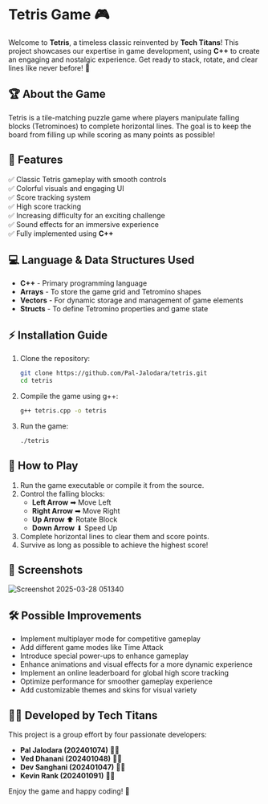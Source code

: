 # Tetris Game 🎮

Welcome to **Tetris**, a timeless classic reinvented by **Tech Titans**! This project showcases our expertise in game development, using **C++** to create an engaging and nostalgic experience. Get ready to stack, rotate, and clear lines like never before! 🚀

## 🏆 About the Game
Tetris is a tile-matching puzzle game where players manipulate falling blocks (Tetrominoes) to complete horizontal lines. The goal is to keep the board from filling up while scoring as many points as possible!

## 🚀 Features
✅ Classic Tetris gameplay with smooth controls  
✅ Colorful visuals and engaging UI  
✅ Score tracking system  
✅ High score tracking  
✅ Increasing difficulty for an exciting challenge  
✅ Sound effects for an immersive experience  
✅ Fully implemented using **C++**  

## 💻 Language & Data Structures Used 
- **C++** - Primary programming language  
- **Arrays** - To store the game grid and Tetromino shapes  
- **Vectors** - For dynamic storage and management of game elements  
- **Structs** - To define Tetromino properties and game state  

## ⚡ Installation Guide
1. Clone the repository:
   ```bash
   git clone https://github.com/Pal-Jalodara/tetris.git
   cd tetris
   ```
2. Compile the game using g++:
   ```bash
   g++ tetris.cpp -o tetris
   ```
3. Run the game:
   ```bash
   ./tetris
   ```

## 🤖 How to Play
1. Run the game executable or compile it from the source.
2. Control the falling blocks:
   - **Left Arrow** ➡ Move Left
   - **Right Arrow** ➡ Move Right
   - **Up Arrow** ⬆ Rotate Block
   - **Down Arrow** ⬇ Speed Up
3. Complete horizontal lines to clear them and score points.
4. Survive as long as possible to achieve the highest score!

## 📸 Screenshots
![Screenshot 2025-03-28 051340](https://github.com/user-attachments/assets/e027007c-20d0-4c79-acea-962198815429)


## 🛠️ Possible Improvements
- Implement multiplayer mode for competitive gameplay
- Add different game modes like Time Attack
- Introduce special power-ups to enhance gameplay
- Enhance animations and visual effects for a more dynamic experience
- Implement an online leaderboard for global high score tracking
- Optimize performance for smoother gameplay experience
- Add customizable themes and skins for visual variety

## 👨‍💻 Developed by **Tech Titans**
This project is a group effort by four passionate developers:
- **Pal Jalodara (202401074)** 👨‍💻
- **Ved Dhanani (202401048)** 👨‍💻
- **Dev Sanghani (202401047)** 👨‍💻
- **Kevin Rank (202401091)** 👨‍💻

Enjoy the game and happy coding! 🎉
